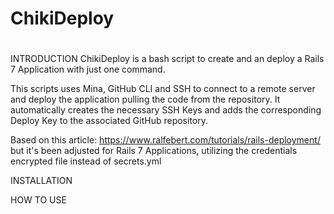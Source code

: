 # ChikiDeploy

#

#

INTRODUCTION
ChikiDeploy is a bash script to create and an deploy a Rails 7 Application with just one command.

This scripts uses Mina, GitHub CLI and SSH to connect to a remote server and deploy the application pulling the code from the repository.
It automatically creates the necessary SSH Keys and adds the corresponding Deploy Key to the associated GitHub repository.

Based on this article: https://www.ralfebert.com/tutorials/rails-deployment/ but it's been adjusted for Rails 7 Applications, utilizing the credentials encrypted file instead of secrets.yml

INSTALLATION

HOW TO USE
